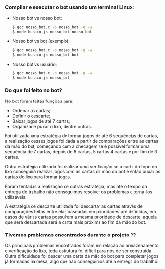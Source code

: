 ### Compilar e executar o bot usando um terminal Linux:

* Nosso bot vs nosso bot:
  ```sh
  $ gcc nosso_bot.c -o nosso_bot -g -w
  $ node buraco.js nosso_bot nosso_bot
  ``` 

* Nosso bot vs bot (exemplo):
  ```sh
  $ gcc nosso_bot.c -o nosso_bot -g -w
  $ node buraco.js nosso_bot bot
  ``` 

* Nosso bot vs usuário:
  ```sh
  $ gcc nosso_bot.c -o nosso_bot -g -w
  $ node buraco.js nosso_bot
  ``` 

### Do que foi feito no bot? 

No bot foram feitas funções para:
  * Ordenar as cartas;
  * Definir o descarte;
  * Baixar jogos de até 7 cartas;
  * Organizar e puxar o lixo, dentre outras. 
  
Foi utilizada uma estratégia de formar jogos de até 6 sequências de cartas, a realização desses jogos foi dada a partir de comparações entre as cartas da mão do bot, começando com a checagem se é possível formar uma sequência de 7 cartas, depois de 6 cartas, 5 cartas 4 cartas e por fim de 3 cartas. 

Outra estratégia utilizada foi realizar uma verificação se a carta do topo do lixo conseguirá realizar jogos com as cartas da mão do bot e então puxar as cartas do lixo para formar jogos. 

Foram tentadas a realização de outras estratégia, mas até o tempo da entrega do trabalho não conseguimos resolver os problemas e torna-los utilizáveis.

A estratégia de descarte utilizada foi descartar as cartas através de comparações feitas entre elas baseadas em prioridades pré definidas, em casos de várias cartas possuírem a mesma prioridade de descarte, aquela que será descartada será a carta mais próxima ao fim da mão do bot.

### Tivemos problemas encontrados durante o projeto ??

Os principais problemas encontrados foram em relação ao armazenamento e verificação do lixo, toda estrutura foi difícil para nós de ser construída. Outra dificuldade foi descer uma carta da mão do bot para completar jogos já formadas na mesa, algo que não conseguimos até a entrega do trabalho.